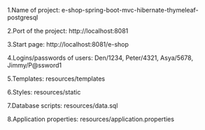 1.Name of project: e-shop-spring-boot-mvc-hibernate-thymeleaf-postgresql

2.Port of the project: http://localhost:8081

3.Start page: http://localhost:8081/e-shop

4.Logins/passwords of users:
Den/1234,
Peter/4321,
Asya/5678,
Jimmy/P@ssword1

5.Templates: resources/templates

6.Styles: resources/static

7.Database scripts: resources/data.sql

8.Application properties: resources/application.properties

